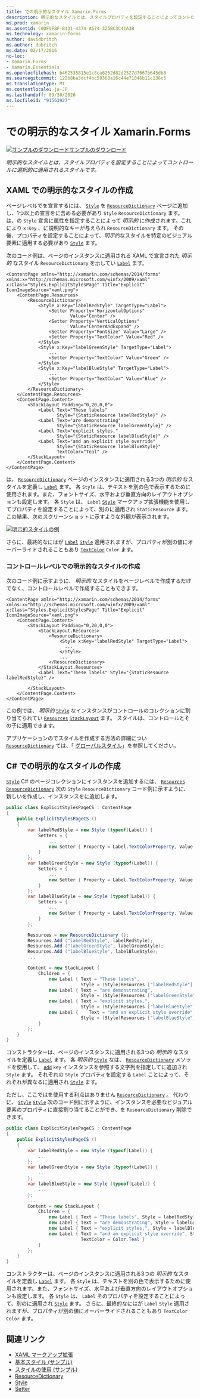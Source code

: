 ```yaml
---
title: での明示的なスタイル Xamarin.Forms
description: 明示的なスタイルとは、スタイルプロパティを設定することによってコントロールに選択的に適用されるスタイルです。 この記事では、アプリケーションで明示的なスタイルを使用する方法について説明 Xamarin.Forms します。
ms.prod: xamarin
ms.assetid: C0DF9F8F-B431-4374-A574-325BC3C41A3B
ms.technology: xamarin-forms
author: davidbritch
ms.author: dabritch
ms.date: 02/17/2016
no-loc:
- Xamarin.Forms
- Xamarin.Essentials
ms.openlocfilehash: b462535815e1c8ca6262d82d2527d7667b645db8
ms.sourcegitcommit: 122b8ba3dcf4bc59368a16c44e71846b11c136c5
ms.translationtype: MT
ms.contentlocale: ja-JP
ms.lasthandoff: 09/30/2020
ms.locfileid: "91563927"
---
```

# <a name="explicit-styles-in-no-locxamarinforms"></a>での明示的なスタイル Xamarin.Forms

[![サンプルのダウンロード](~/media/shared/download.png)サンプルのダウンロード](https://docs.microsoft.com/samples/xamarin/xamarin-forms-samples/userinterface-styles-basicstyles)

_明示的なスタイルとは、スタイルプロパティを設定することによってコントロールに選択的に適用されるスタイルです。_

## <a name="create-an-explicit-style-in-xaml"></a>XAML での明示的なスタイルの作成

ページレベルでを宣言するには、 [`Style`](xref:Xamarin.Forms.Style) を [`ResourceDictionary`](xref:Xamarin.Forms.ResourceDictionary) ページに追加し、1つ以上の宣言をに含める必要があり `Style` `ResourceDictionary` ます。 は、の `Style` 宣言に属性を指定することによって *明示的* に作成されます。これにより `x:Key` 、に説明的なキーが与えられ `ResourceDictionary` ます。 その後、プロパティを設定することによって、*明示的*なスタイルを特定のビジュアル要素に適用する必要があり [`Style`](xref:Xamarin.Forms.NavigableElement.Style) ます。

次のコード例は、ページのインスタンスに適用される XAML で宣言された *明示的* なスタイル `ResourceDictionary` を示してい [`Label`](xref:Xamarin.Forms.Label) ます。

```xaml
<ContentPage xmlns="http://xamarin.com/schemas/2014/forms" xmlns:x="http://schemas.microsoft.com/winfx/2009/xaml" x:Class="Styles.ExplicitStylesPage" Title="Explicit" IconImageSource="xaml.png">
    <ContentPage.Resources>
        <ResourceDictionary>
            <Style x:Key="labelRedStyle" TargetType="Label">
                <Setter Property="HorizontalOptions"
                        Value="Center" />
                <Setter Property="VerticalOptions"
                        Value="CenterAndExpand" />
                <Setter Property="FontSize" Value="Large" />
                <Setter Property="TextColor" Value="Red" />
            </Style>
            <Style x:Key="labelGreenStyle" TargetType="Label">
                ...
                <Setter Property="TextColor" Value="Green" />
            </Style>
            <Style x:Key="labelBlueStyle" TargetType="Label">
                ...
                <Setter Property="TextColor" Value="Blue" />
            </Style>
        </ResourceDictionary>
    </ContentPage.Resources>
    <ContentPage.Content>
        <StackLayout Padding="0,20,0,0">
            <Label Text="These labels"
                   Style="{StaticResource labelRedStyle}" />
            <Label Text="are demonstrating"
                   Style="{StaticResource labelGreenStyle}" />
            <Label Text="explicit styles,"
                   Style="{StaticResource labelBlueStyle}" />
            <Label Text="and an explicit style override"
                   Style="{StaticResource labelBlueStyle}"
                   TextColor="Teal" />
        </StackLayout>
    </ContentPage.Content>
</ContentPage>
```

は、 [`ResourceDictionary`](xref:Xamarin.Forms.ResourceDictionary) ページのインスタンスに適用される3つの *明示的* なスタイルを定義し [`Label`](xref:Xamarin.Forms.Label) ます。 各 `Style` は、テキストを別の色で表示するために使用されます。また、フォントサイズ、水平および垂直方向のレイアウトオプションも設定します。 各 `Style` は、 `Label` [`Style`](xref:Xamarin.Forms.NavigableElement.Style) マークアップ拡張機能を使用してプロパティを設定することによって、別のに適用され `StaticResource` ます。 この結果、次のスクリーンショットに示すような外観が表示されます。

[![明示的スタイルの例](explicit-images/explicit-styles.png)](explicit-images/explicit-styles-large.png#lightbox)

さらに、最終的なにはが [`Label`](xref:Xamarin.Forms.Label) [`Style`](xref:Xamarin.Forms.Style) 適用されますが、プロパティが別の値にオーバーライドされることもあり [`TextColor`](xref:Xamarin.Forms.Label.TextColor) `Color` ます。

### <a name="create-an-explicit-style-at-the-control-level"></a>コントロールレベルでの明示的なスタイルの作成

次のコード例に示すように、 *明示的* なスタイルをページレベルで作成するだけでなく、コントロールレベルで作成することもできます。

```xaml
<ContentPage xmlns="http://xamarin.com/schemas/2014/forms" xmlns:x="http://schemas.microsoft.com/winfx/2009/xaml" x:Class="Styles.ExplicitStylesPage" Title="Explicit" IconImageSource="xaml.png">
    <ContentPage.Content>
        <StackLayout Padding="0,20,0,0">
            <StackLayout.Resources>
                <ResourceDictionary>
                    <Style x:Key="labelRedStyle" TargetType="Label">
                      ...
                    </Style>
                    ...
                </ResourceDictionary>
            </StackLayout.Resources>
            <Label Text="These labels" Style="{StaticResource labelRedStyle}" />
            ...
        </StackLayout>
    </ContentPage.Content>
</ContentPage>
```

この例では、 *明示的* [`Style`](xref:Xamarin.Forms.Style) なインスタンスがコントロールのコレクションに割り当てられてい [`Resources`](xref:Xamarin.Forms.VisualElement.Resources) [`StackLayout`](xref:Xamarin.Forms.StackLayout) ます。 スタイルは、コントロールとその子に適用できます。

アプリケーションのでスタイルを作成する方法の詳細につい [`ResourceDictionary`](xref:Xamarin.Forms.ResourceDictionary) ては、「 [グローバルスタイル](~/xamarin-forms/user-interface/styles/application.md)」を参照してください。

## <a name="create-an-explicit-style-in-c35"></a>C&#35; での明示的なスタイルの作成

[`Style`](xref:Xamarin.Forms.Style) C# のページコレクションにインスタンスを追加するには、 [`Resources`](xref:Xamarin.Forms.VisualElement.Resources) [`ResourceDictionary`](xref:Xamarin.Forms.ResourceDictionary) 次の `Style` `ResourceDictionary` コード例に示すように、新しいを作成し、インスタンスをに追加します。

```csharp
public class ExplicitStylesPageCS : ContentPage
{
    public ExplicitStylesPageCS ()
    {
        var labelRedStyle = new Style (typeof(Label)) {
            Setters = {
                ...
                new Setter { Property = Label.TextColorProperty, Value = Color.Red    }
            }
        };
        var labelGreenStyle = new Style (typeof(Label)) {
            Setters = {
                ...
                new Setter { Property = Label.TextColorProperty, Value = Color.Green }
            }
        };
        var labelBlueStyle = new Style (typeof(Label)) {
            Setters = {
                ...
                new Setter { Property = Label.TextColorProperty, Value = Color.Blue }
            }
        };

        Resources = new ResourceDictionary ();
        Resources.Add ("labelRedStyle", labelRedStyle);
        Resources.Add ("labelGreenStyle", labelGreenStyle);
        Resources.Add ("labelBlueStyle", labelBlueStyle);
        ...

        Content = new StackLayout {
            Children = {
                new Label { Text = "These labels",
                            Style = (Style)Resources ["labelRedStyle"] },
                new Label { Text = "are demonstrating",
                            Style = (Style)Resources ["labelGreenStyle"] },
                new Label { Text = "explicit styles,",
                            Style = (Style)Resources ["labelBlueStyle"] },
                new Label {    Text = "and an explicit style override",
                            Style = (Style)Resources ["labelBlueStyle"], TextColor = Color.Teal }
            }
        };
    }
}
```

コンストラクターは、ページのインスタンスに適用される3つの *明示的* なスタイルを定義し [`Label`](xref:Xamarin.Forms.Label) ます。 各 *明示的* [`Style`](xref:Xamarin.Forms.Style) なは、 [`ResourceDictionary`](xref:Xamarin.Forms.ResourceDictionary) メソッドを使用して、 [`Add`](xref:Xamarin.Forms.ResourceDictionary.Add(System.String,System.Object)) `key` インスタンスを参照する文字列を指定してに追加され `Style` ます。 それぞれの `Style` プロパティを設定する `Label` ことによって、それぞれが異なるに適用され [`Style`](xref:Xamarin.Forms.NavigableElement.Style) ます。

ただし、ここではを使用する利点はありません [`ResourceDictionary`](xref:Xamarin.Forms.ResourceDictionary) 。 代わりに、 [`Style`](xref:Xamarin.Forms.Style) [`Style`](xref:Xamarin.Forms.NavigableElement.Style) 次のコード例に示すように、インスタンスを必要なビジュアル要素のプロパティに直接割り当てることができ、を `ResourceDictionary` 削除できます。

```csharp
public class ExplicitStylesPageCS : ContentPage
{
    public ExplicitStylesPageCS ()
    {
        var labelRedStyle = new Style (typeof(Label)) {
            ...
        };
        var labelGreenStyle = new Style (typeof(Label)) {
            ...
        };
        var labelBlueStyle = new Style (typeof(Label)) {
            ...
        };
        ...
        Content = new StackLayout {
            Children = {
                new Label { Text = "These labels", Style = labelRedStyle },
                new Label { Text = "are demonstrating", Style = labelGreenStyle },
                new Label { Text = "explicit styles,", Style = labelBlueStyle },
                new Label { Text = "and an explicit style override", Style = labelBlueStyle,
                            TextColor = Color.Teal }
            }
        };
    }
}
```

コンストラクターは、ページのインスタンスに適用される3つの *明示的* なスタイルを定義し [`Label`](xref:Xamarin.Forms.Label) ます。 各 `Style` は、テキストを別の色で表示するために使用されます。また、フォントサイズ、水平および垂直方向のレイアウトオプションも設定します。 各 `Style` は、 `Label` そのプロパティを設定することによって、別のに適用され [`Style`](xref:Xamarin.Forms.NavigableElement.Style) ます。 さらに、最終的なにはが `Label` `Style` 適用されますが、プロパティが別の値にオーバーライドされることもあり `TextColor` `Color` ます。

## <a name="related-links"></a>関連リンク

- [XAML マークアップ拡張](~/xamarin-forms/xaml/xaml-basics/xaml-markup-extensions.md)
- [基本スタイル (サンプル)](/samples/xamarin/xamarin-forms-samples/userinterface-styles-basicstyles)
- [スタイルの使用 (サンプル)](/samples/xamarin/xamarin-forms-samples/workingwithstyles)
- [ResourceDictionary](xref:Xamarin.Forms.ResourceDictionary)
- [Style](xref:Xamarin.Forms.Style)
- [Setter](xref:Xamarin.Forms.Setter)